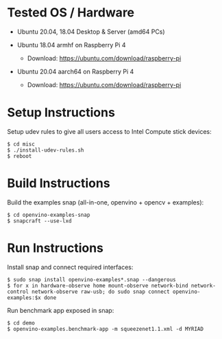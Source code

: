 # Tested OS / Hardware

- Ubuntu 20.04, 18.04 Desktop & Server (amd64 PCs)

- Ubuntu 18.04 armhf on Raspberry Pi 4

  - Download: https://ubuntu.com/download/raspberry-pi

- Ubuntu 20.04 aarch64 on Raspberry Pi 4

  - Download: https://ubuntu.com/download/raspberry-pi

# Setup Instructions

Setup udev rules to give all users access to Intel Compute stick devices:

```
$ cd misc
$ ./install-udev-rules.sh
$ reboot
```

# Build Instructions

Build the examples snap (all-in-one, openvino + opencv + examples):

```
$ cd openvino-examples-snap
$ snapcraft --use-lxd
```

# Run Instructions

Install snap and connect required interfaces:

```
$ sudo snap install openvino-examples*.snap --dangerous
$ for x in hardware-observe home mount-observe network-bind network-control network-observe raw-usb; do sudo snap connect openvino-examples:$x done
```

Run benchmark app exposed in snap:

```
$ cd demo
$ openvino-examples.benchmark-app -m squeezenet1.1.xml -d MYRIAD
```
